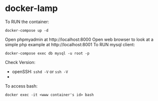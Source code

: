 # docker-lamp

To RUN the container:
```
docker-compose up -d
```
Open phpmyadmin at http://localhost:8000 Open web browser to look at a simple php example at http://localhost:8001
To RUN mysql client:
```
docker-compose exec db mysql -u root -p
```

Check Version:
* openSSH: `sshd -V` or `ssh -V`
* 
To access bash:
```
docker exec -it <www container's id> bash
```